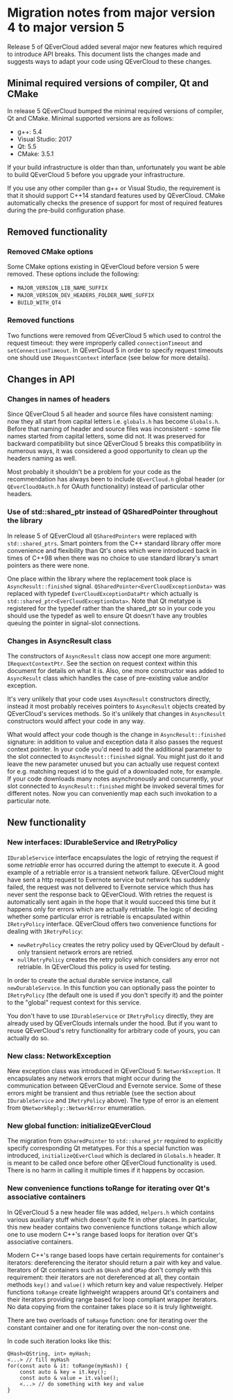 # Migration notes from major version 4 to major version 5

Release 5 of QEverCloud added several major new features which required to introduce API breaks. This document lists the changes made and suggests ways to adapt your code using QEverCloud to these changes.

## Minimal required versions of compiler, Qt and CMake

In release 5 QEverCloud bumped the minimal required versions of compiler, Qt and CMake. Minimal supported versions are as follows:
 * g++: 5.4
 * Visual Studio: 2017
 * Qt: 5.5
 * CMake: 3.5.1

If your build infrastructure is older than than, unfortunately you want be able to build QEverCloud 5 before you upgrade your infrastructure.

If you use any other compiler than g++ or Visual Studio, the requirement is that it should support C++14 standard features used by QEverCloud. CMake automatically checks the presence of support for most of required features during the pre-build configuration phase.

## Removed functionality

### Removed CMake options

Some CMake options existing in QEverCloud before version 5 were removed. These options include the following:
 * `MAJOR_VERSION_LIB_NAME_SUFFIX`
 * `MAJOR_VERSION_DEV_HEADERS_FOLDER_NAME_SUFFIX`
 * `BUILD_WITH_QT4`

### Removed functions

Two functions were removed from QEverCloud 5 which used to control the request timeout: they were improperly called `connectionTimeout` and `setConnectionTimeout`. In QEverCloud 5 in order to specify request timeouts one should use `IRequestContext` interface (see below for more details).

## Changes in API

### Changes in names of headers

Since QEverCloud 5 all header and source files have consistent naming: now they all start from capital letters i.e. `globals.h` has become `Globals.h`. Before that naming of header and source files was inconsistent - some file names started from capital letters, some did not. It was preserved for backward compatibility but since QEverCloud 5 breaks this compatibility in numerous ways, it was considered a good opportunity to clean up the headers naming as well.

Most probably it shouldn't be a problem for your code as the recommendation has always been to include `QEverCloud.h` global header (or `QEverCloudOAuth.h` for OAuth functionality) instead of particular other headers.

### Use of std::shared_ptr instead of QSharedPointer throughout the library

In release 5 of QEverCloud all `QSharedPointers` were replaced with `std::shared_ptrs`. Smart pointers from the C++ standard library offer more convenience and flexibility than Qt's ones which were introduced back in times of C++98 when there was no choice to use standard library's smart pointers as there were none. 

One place within the library where the replacement took place is `AsyncResult::finished` signal. `QSharedPointer<EverCloudExceptionData>` was replaced with typedef `EverCloudExceptionDataPtr` which actually is `std::shared_ptr<EverCloudExceptionData>`. Note that Qt metatype is registered for the typedef rather than the shared_ptr so in your code you should use the typedef as well to ensure Qt doesn't have any troubles queuing the pointer in signal-slot connections.

### Changes in AsyncResult class

The constructors of `AsyncResult` class now accept one more argument: `IRequextContextPtr`. See the section on request context within this document for details on what it is. Also, one more constructor was added to `AsyncResult` class which handles the case of pre-existing value and/or exception.

It's very unlikely that your code uses `AsyncResult` constructors directly, instead it most probably receives pointers to `AsyncResult` objects created by QEverCloud's services methods. So it's unlikely that changes in `AsyncResult` constructors would affect your code in any way.

What would affect your code though is the change in `AsyncResult::finished` signature: in addition to value and exception data it also passes the request context pointer. In your code you'd need to add the additional parameter to the slot connected to `AsyncResult::finished` signal. You might just do it and leave the new parameter unused but you can actually use request context for e.g. matching request id to the guid of a downloaded note, for example. If your code downloads many notes asynchronously and concurrently, your slot connected to `AsyncResult::finished` might be invoked several times for different notes. Now you can conveniently map each such invokation to a particular note.

## New functionality

### New interfaces: IDurableService and IRetryPolicy

`IDurableService` interface encapsulates the logic of retrying the request if some *retriable* error has occurred during the attempt to execute it. A good example of a retriable error is a transient network failure. QEverCloud might have sent a http request to Evernote service but network has suddenly failed, the request was not delivered to Evernote service which thus has never sent the response back to QEverCloud. With retries the request is automatically sent again in the hope that it would succeed this time but it happens only for errors which are actually retriable. The logic of deciding whether some particular error is retriable is encapsulated within `IRetryPolicy` interface. QEverCloud offers two convenience functions for dealing with `IRetryPolicy`:
 * `newRetryPolicy` creates the retry policy used by QEverCloud by default - only transient network errors are retried.
 * `nullRetryPolicy` creates the retry policy which considers any error not retriable. In QEverCloud this policy is used for testing.

In order to create the actual durable service instance, call `newDurableService`. In this function you can optionally pass the pointer to `IRetryPolicy` (the default one is used if you don't specify it) and the pointer to the "global" request context for this service.

You don't have to use `IDurableService` or `IRetryPolicy` directly, they are already used by QEverClouds internals under the hood. But if you want to reuse QEverCloud's retry functionality for arbitrary code of yours, you can actually do so.

### New class: NetworkException

New exception class was introduced in QEverCloud 5: `NetworkException`. It encapsulates any network errors that might occur during the communication between QEverCloud and Evernote service. Some of these errors might be transient and thus retriable (see the section about `IDurableService` and `IRetryPolicy` above). The type of error is an element from `QNetworkReply::NetworkError` enumeration.

### New global function: initializeQEverCloud

The migration from `QSharedPointer` to `std::shared_ptr` required to explicitly specify corresponding Qt metatypes. For this a special function was introduced, `initializeQEverCloud` which is declared in `Globals.h` header. It is meant to be called once before other QEverCloud functionality is used. There is no harm in calling it multiple times if it happens by occasion.

### New convenience functions toRange for iterating over Qt's associative containers

In QEverCloud 5 a new header file was added, `Helpers.h` which contains various auxiliary stuff which doesn't quite fit in other places. In particular, this new header contains two convenience functions `toRange` which allow one to use modern C++'s range based loops for iteration over Qt's associative containers.

Modern C++'s range based loops have certain requirements for container's iterators: dereferencing the iterator should return a pair with key and value. Iterators of Qt containers such as `QHash` and `QMap` don't comply with this requirement: their iterators are not dereferenced at all, they contain methods `key()` and `value()` which return key and value respectively. Helper functions `toRange` create lightweight wrappers around Qt's containers and their iterators providing range based for loop compliant wrapper iterators. No data copying from the container takes place so it is truly lightweight.

There are two overloads of `toRange` function: one for iterating over the constant container and one for iterating over the non-const one.

In code such iteration looks like this:
```
QHash<QString, int> myHash;
<...> // fill myHash
for(const auto & it: toRange(myHash)) {
    const auto & key = it.key();
    const auto & value = it.value();
    <...> // do something with key and value
}
```
